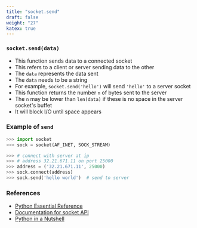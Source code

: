 ```yaml
---
title: "socket.send"
draft: false
weight: "27"
katex: true
---
```


### `socket.send(data)`
- This function sends data to a connected socket
- This refers to a client or server sending data to the other
- The `data` represents the data sent
- The `data` needs to be a string
- For example, `socket.send('hello')` will send `'hello'` to a server socket
- This function returns the number `n` of bytes sent to the server
- The `n` may be lower than `len(data)` if these is no space in the server socket's buffet
- It will block I/O until space appears

### Example of `send`

```python
>>> import socket
>>> sock = socket(AF_INET, SOCK_STREAM)

>>> # connect with server at ip
>>> # address 32.21.671.11 on port 25000
>>> address = ('32.21.671.11', 25000)
>>> sock.connect(address)
>>> sock.send('hello world')  # send to server
```

### References
- [Python Essential Reference](http://index-of.co.uk/Python/Python%20Essential%20Reference,%20Fourth%20Edition.pdf)
- [Documentation for socket API](https://docs.python.org/3/library/socket.html)
- [Python in a Nutshell](https://www.arp.com/medias/13916546.pdf)

